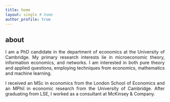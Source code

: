 ```yaml
---
title: home
layout: single # home
author_profile: true
---
```


## about

<p align="justify"> I am a PhD candidate in the department of economics at the University of Cambridge.
My primary research interests lie in microeconomic theory, information economics, and networks. 
I am interested in both pure theory and applied questions, employing techniques from economics, mathematics and machine learning. </p>

<p align="justify"> I received an MSc in economics from the London School of Economics and an MPhil in economic research from the University of Cambridge. After graduating from LSE, I worked as a consultant at McKinsey & Company. </p>

<!--
<p> You can access my CV <a href="" target="_blank">here</a>. </p>
-->
